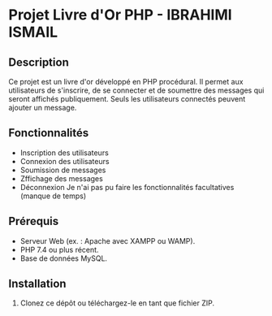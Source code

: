 # Projet Livre d'Or PHP - IBRAHIMI ISMAIL

## Description
Ce projet est un livre d'or développé en PHP procédural. Il permet aux utilisateurs de s'inscrire, de se connecter et de soumettre des messages qui seront affichés publiquement. Seuls les utilisateurs connectés peuvent ajouter un message. 

## Fonctionnalités
- Inscription des utilisateurs
- Connexion des utilisateurs
- Soumission de messages
- Zffichage des messages
- Déconnexion
Je n'ai pas pu faire les fonctionnalités facultatives (manque de temps)

## Prérequis
- Serveur Web (ex. : Apache avec XAMPP ou WAMP).
- PHP 7.4 ou plus récent.
- Base de données MySQL.

## Installation
1. Clonez ce dépôt ou téléchargez-le en tant que fichier ZIP.
